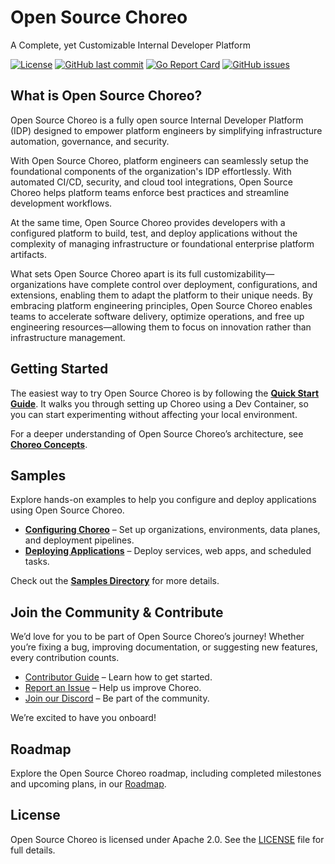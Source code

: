 # Open Source Choreo
A Complete, yet Customizable Internal Developer Platform

[![License](https://img.shields.io/badge/License-Apache%202.0-blue.svg)](https://opensource.org/licenses/Apache-2.0)
[![GitHub last commit](https://img.shields.io/github/last-commit/choreo-idp/choreo.svg)](https://github.com/choreo-idp/choreo/commits/main)
[![Go Report Card](https://goreportcard.com/badge/github.com/choreo-idp/choreo)](https://goreportcard.com/report/github.com/choreo-idp/choreo)
[![GitHub issues](https://img.shields.io/github/issues/choreo-idp/choreo.svg)](https://github.com/choreo-idp/choreo/issues)

## What is Open Source Choreo?
Open Source Choreo is a fully open source Internal Developer Platform (IDP) designed to empower platform engineers by simplifying infrastructure automation, governance, and security. 

With Open Source Choreo, platform engineers can seamlessly setup the foundational components of the organization's IDP effortlessly. With automated CI/CD, security, and cloud tool integrations, Open Source Choreo helps platform teams enforce best practices and streamline development workflows.

At the same time, Open Source Choreo provides developers with a configured platform to build, test, and deploy applications without the complexity of managing infrastructure or foundational enterprise platform artifacts. 

What sets Open Source Choreo apart is its full customizability—organizations have complete control over deployment, configurations, and extensions, enabling them to adapt the platform to their unique needs. By embracing platform engineering principles, Open Source Choreo enables teams to accelerate software delivery, optimize operations, and free up engineering resources—allowing them to focus on innovation rather than infrastructure management.

[//]: # (Architecture Diagram)

## Getting Started

The easiest way to try Open Source Choreo is by following the **[Quick Start Guide](./docs/quick-start-guide.md)**. It walks you through setting up Choreo using a Dev Container, so you can start experimenting without affecting your local environment.

For a deeper understanding of Open Source Choreo’s architecture, see **[Choreo Concepts](./docs/choreo-concepts.md)**.

## Samples

Explore hands-on examples to help you configure and deploy applications using Open Source Choreo.

- **[Configuring Choreo](./samples/configuring-choreo/)** – Set up organizations, environments, data planes, and deployment pipelines.
- **[Deploying Applications](./samples/deploying-applications/)** – Deploy services, web apps, and scheduled tasks.

Check out the **[Samples Directory](./samples/)** for more details.

## Join the Community & Contribute

We’d love for you to be part of Open Source Choreo’s journey! 
Whether you’re fixing a bug, improving documentation, or suggesting new features, every contribution counts.

- [Contributor Guide](./docs/contributors/README.md) – Learn how to get started.
- [Report an Issue](https://github.com/choreo-idp/choreo/issues) – Help us improve Choreo.
- [Join our Discord](https://discord.gg/HYCgUacN) – Be part of the community.

We’re excited to have you onboard!

## Roadmap
Explore the Open Source Choreo roadmap, including completed milestones and upcoming plans, in our [Roadmap]( https://github.com/orgs/choreo-idp/projects/1).

## License
Open Source Choreo is licensed under Apache 2.0. See the [LICENSE](./LICENSE) file for full details.

